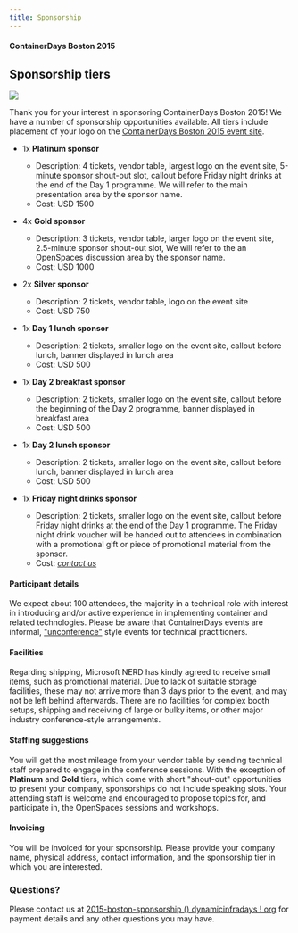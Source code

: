 ```yaml
---
title: Sponsorship
---
```


<style>
#footer {
   display: none;
   }
</style>

#### ContainerDays Boston 2015

## Sponsorship tiers

<img src="http://dynamicinfradays.org/img/logo.png" style="margin-left:auto;margin-right:auto;display:block">

Thank you for your interest in sponsoring ContainerDays Boston 2015! We have a number of sponsorship opportunities available. All tiers include placement of your logo on the [ContainerDays Boston 2015 event site](http://dynamicinfradays.org/events/2015-boston/).

* 1x **Platinum sponsor**
  * Description: 4 tickets, vendor table, largest logo on the event site, 5-minute sponsor shout-out slot, callout before Friday night drinks at the end of the Day 1 programme. We will refer to the main presentation area by the sponsor name.
  * Cost: USD 1500

* 4x **Gold sponsor**
  * Description: 3 tickets, vendor table, larger logo on the event site, 2.5-minute sponsor shout-out slot, We will refer to the an OpenSpaces discussion area by the sponsor name.
  * Cost: USD 1000

* 2x **Silver sponsor**
  * Description: 2 tickets, vendor table, logo on the event site
  * Cost: USD 750

* 1x **Day 1 lunch sponsor**
  * Description: 2 tickets, smaller logo on the event site, callout before lunch, banner displayed in lunch area
  * Cost: USD 500

* 1x **Day 2 breakfast sponsor**
  * Description: 2 tickets, smaller logo on the event site, callout before the beginning of the Day 2 programme, banner displayed in breakfast area
  * Cost: USD 500

* 1x **Day 2 lunch sponsor**
  * Description: 2 tickets, smaller logo on the event site, callout before lunch, banner displayed in lunch area
  * Cost: USD 500

* 1x **Friday night drinks sponsor**
  * Description: 2 tickets, smaller logo on the event site, callout before Friday night drinks at the end of the Day 1 programme. The Friday night drink voucher will be handed out to attendees in combination with a promotional gift or piece of promotional material from the sponsor.
  * Cost: _[contact us](mailto:2015-boston-sponsorship@dynamicinfradays.org)_

#### Participant details

We expect about 100 attendees, the majority in a technical role with interest in introducing and/or active experience in implementing container and related technologies. Please be aware that ContainerDays events are informal,  ["unconference"](http://en.wikipedia.org/wiki/Unconference) style events for technical practitioners.

#### Facilities

Regarding shipping, Microsoft NERD has kindly agreed to receive small items, such as promotional material. Due to lack of suitable storage facilities, these may not arrive more than 3 days prior to the event, and may not be left behind afterwards. There are no facilities for complex booth setups, shipping and receiving of large or bulky items, or other major industry conference-style arrangements.

#### Staffing suggestions

You will get the most mileage from your vendor table by sending technical staff prepared to engage in the conference sessions. With the exception of **Platinum** and **Gold** tiers, which come with short "shout-out" opportunities to present your company, sponsorships do not include speaking slots. Your attending staff is welcome and encouraged to propose topics for, and participate in, the OpenSpaces sessions and workshops.

#### Invoicing

You will be invoiced for your sponsorship. Please provide your company name, physical address, contact information, and the sponsorship tier in which you are interested.

### Questions?

Please contact us at [2015-boston-sponsorship () dynamicinfradays ! org](mailto:2015-boston-sponsorship@dynamicinfradays.org) for payment details and any other questions you may have.
